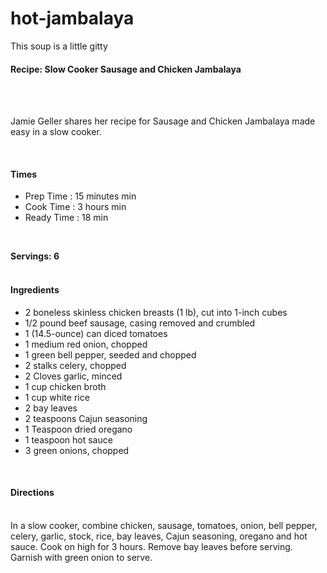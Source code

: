 # hot-jambalaya
This soup is a little gitty
<html>
<head>
<body>
<div = "recipe">
<h4>Recipe: Slow Cooker Sausage and Chicken Jambalaya</h4><br />

<br />
<p>Jamie Geller shares her recipe for Sausage and Chicken Jambalaya made easy in a slow cooker.</p><br />

<h4>Times</h4>
<ul>
<li>Prep Time : 15 minutes min</li>
<li>Cook Time : 3 hours min</li>
<li>Ready Time : 18 min</li>
</ul><br />


<strong>Servings: 6</strong><br />
<br />
<h4>Ingredients</h4>
<ul>
<li>2 boneless skinless chicken breasts (1 lb), cut into 1-inch cubes</li>
<li>1/2 pound beef sausage, casing removed and crumbled</li>
<li>1 (14.5-ounce) can diced tomatoes</li>
<li>1 medium red onion, chopped</li>
<li>1 green bell pepper, seeded and chopped</li>
<li>2 stalks celery, chopped</li>
<li>2 Cloves garlic, minced</li>
<li>1 cup chicken broth</li>
<li>1 cup white rice</li>
<li>2 bay leaves</li>
<li>2 teaspoons Cajun seasoning</li>
<li>1 Teaspoon dried oregano</li>
<li>1 teaspoon hot sauce</li>
<li>3 green onions, chopped</li> 
</ul>
<br />
<h4>Directions</h4><br />
In a slow cooker, combine chicken, sausage, tomatoes, onion, bell pepper, celery, garlic, stock, rice, bay leaves, Cajun seasoning, oregano and hot sauce. Cook on high for 3 hours. Remove bay leaves before serving. Garnish with green onion to serve.
</p>
<body>
</head>
</html>
